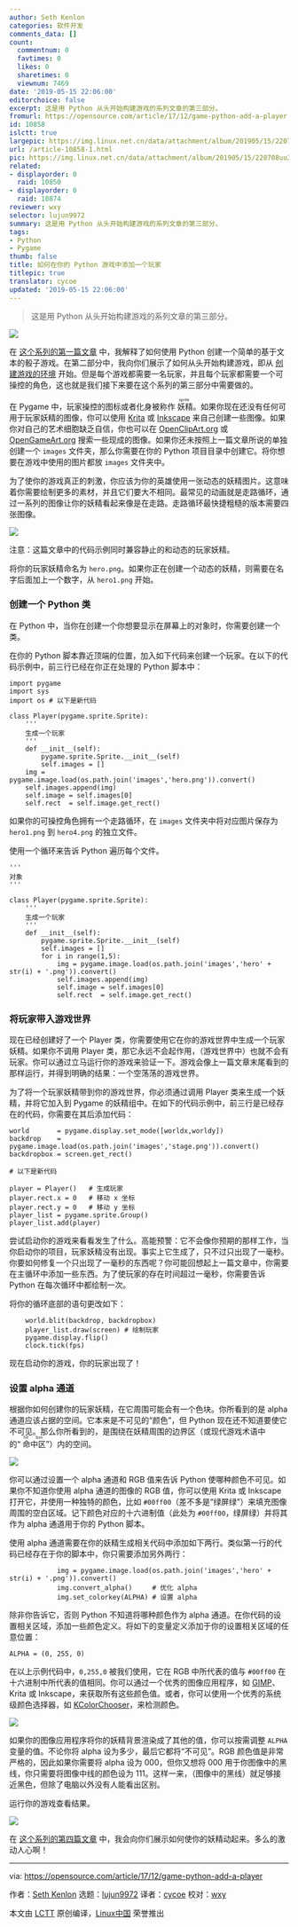 ```yaml
---
author: Seth Kenlon
categories: 软件开发
comments_data: []
count:
  commentnum: 0
  favtimes: 0
  likes: 0
  sharetimes: 0
  viewnum: 7469
date: '2019-05-15 22:06:00'
editorchoice: false
excerpt: 这是用 Python 从头开始构建游戏的系列文章的第三部分。
fromurl: https://opensource.com/article/17/12/game-python-add-a-player
id: 10858
islctt: true
largepic: https://img.linux.net.cn/data/attachment/album/201905/15/220708uu2vodtkjd5v7uvd.png
url: /article-10858-1.html
pic: https://img.linux.net.cn/data/attachment/album/201905/15/220708uu2vodtkjd5v7uvd.png.thumb.jpg
related:
- displayorder: 0
  raid: 10850
- displayorder: 0
  raid: 10874
reviewer: wxy
selector: lujun9972
summary: 这是用 Python 从头开始构建游戏的系列文章的第三部分。
tags:
- Python
- Pygame
thumb: false
title: 如何在你的 Python 游戏中添加一个玩家
titlepic: true
translator: cycoe
updated: '2019-05-15 22:06:00'
---
```



> 
> 这是用 Python 从头开始构建游戏的系列文章的第三部分。
> 
> 
> 


![](/data/attachment/album/201905/15/220708uu2vodtkjd5v7uvd.png)


在 [这个系列的第一篇文章](/article-9071-1.html) 中，我解释了如何使用 Python 创建一个简单的基于文本的骰子游戏。在第二部分中，我向你们展示了如何从头开始构建游戏，即从 [创建游戏的环境](/article-10850-1.html) 开始。但是每个游戏都需要一名玩家，并且每个玩家都需要一个可操控的角色，这也就是我们接下来要在这个系列的第三部分中需要做的。


在 Pygame 中，玩家操控的图标或者化身被称作<ruby> 妖精 <rt>  sprite </rt></ruby>。如果你现在还没有任何可用于玩家妖精的图像，你可以使用 [Krita](http://krita.org) 或 [Inkscape](http://inkscape.org) 来自己创建一些图像。如果你对自己的艺术细胞缺乏自信，你也可以在 [OpenClipArt.org](http://openclipart.org) 或 [OpenGameArt.org](https://opengameart.org/) 搜索一些现成的图像。如果你还未按照上一篇文章所说的单独创建一个 `images` 文件夹，那么你需要在你的 Python 项目目录中创建它。将你想要在游戏中使用的图片都放 `images` 文件夹中。


为了使你的游戏真正的刺激，你应该为你的英雄使用一张动态的妖精图片。这意味着你需要绘制更多的素材，并且它们要大不相同。最常见的动画就是走路循环，通过一系列的图像让你的妖精看起来像是在走路。走路循环最快捷粗糙的版本需要四张图像。


![](/data/attachment/album/201905/15/220634e7eu508egkhemwwk.jpg)


注意：这篇文章中的代码示例同时兼容静止的和动态的玩家妖精。


将你的玩家妖精命名为 `hero.png`。如果你正在创建一个动态的妖精，则需要在名字后面加上一个数字，从 `hero1.png` 开始。


### 创建一个 Python 类


在 Python 中，当你在创建一个你想要显示在屏幕上的对象时，你需要创建一个类。


在你的 Python 脚本靠近顶端的位置，加入如下代码来创建一个玩家。在以下的代码示例中，前三行已经在你正在处理的 Python 脚本中：



```
import pygame
import sys
import os # 以下是新代码

class Player(pygame.sprite.Sprite):
    '''
    生成一个玩家
    '''
    def __init__(self):
        pygame.sprite.Sprite.__init__(self)
        self.images = []
    img = pygame.image.load(os.path.join('images','hero.png')).convert()
    self.images.append(img)
    self.image = self.images[0]
    self.rect  = self.image.get_rect()
```

如果你的可操控角色拥有一个走路循环，在 `images` 文件夹中将对应图片保存为 `hero1.png` 到 `hero4.png` 的独立文件。


使用一个循环来告诉 Python 遍历每个文件。



```
'''
对象
'''

class Player(pygame.sprite.Sprite):
    '''
    生成一个玩家
    '''
    def __init__(self):
        pygame.sprite.Sprite.__init__(self)
        self.images = []
        for i in range(1,5):
            img = pygame.image.load(os.path.join('images','hero' + str(i) + '.png')).convert()
            self.images.append(img)
            self.image = self.images[0]
            self.rect  = self.image.get_rect()
```

### 将玩家带入游戏世界


现在已经创建好了一个 Player 类，你需要使用它在你的游戏世界中生成一个玩家妖精。如果你不调用 Player 类，那它永远不会起作用，（游戏世界中）也就不会有玩家。你可以通过立马运行你的游戏来验证一下。游戏会像上一篇文章末尾看到的那样运行，并得到明确的结果：一个空荡荡的游戏世界。


为了将一个玩家妖精带到你的游戏世界，你必须通过调用 Player 类来生成一个妖精，并将它加入到 Pygame 的妖精组中。在如下的代码示例中，前三行是已经存在的代码，你需要在其后添加代码：



```
world       = pygame.display.set_mode([worldx,worldy])
backdrop    = pygame.image.load(os.path.join('images','stage.png')).convert()
backdropbox = screen.get_rect()

# 以下是新代码

player = Player()   # 生成玩家
player.rect.x = 0   # 移动 x 坐标
player.rect.y = 0   # 移动 y 坐标
player_list = pygame.sprite.Group()
player_list.add(player)
```

尝试启动你的游戏来看看发生了什么。高能预警：它不会像你预期的那样工作，当你启动你的项目，玩家妖精没有出现。事实上它生成了，只不过只出现了一毫秒。你要如何修复一个只出现了一毫秒的东西呢？你可能回想起上一篇文章中，你需要在主循环中添加一些东西。为了使玩家的存在时间超过一毫秒，你需要告诉 Python 在每次循环中都绘制一次。


将你的循环底部的语句更改如下：



```
    world.blit(backdrop, backdropbox)
    player_list.draw(screen) # 绘制玩家
    pygame.display.flip()
    clock.tick(fps)
```

现在启动你的游戏，你的玩家出现了！


### 设置 alpha 通道


根据你如何创建你的玩家妖精，在它周围可能会有一个色块。你所看到的是 alpha 通道应该占据的空间。它本来是不可见的“颜色”，但 Python 现在还不知道要使它不可见。那么你所看到的，是围绕在妖精周围的边界区（或现代游戏术语中的“<ruby> 命中区 <rt>  hit box </rt></ruby>”）内的空间。


![](/data/attachment/album/201905/15/220634lu3vsl6i6zm98o99.jpg)


你可以通过设置一个 alpha 通道和 RGB 值来告诉 Python 使哪种颜色不可见。如果你不知道你使用 alpha 通道的图像的 RGB 值，你可以使用 Krita 或 Inkscape 打开它，并使用一种独特的颜色，比如 `#00ff00`（差不多是“绿屏绿”）来填充图像周围的空白区域。记下颜色对应的十六进制值（此处为 `#00ff00`，绿屏绿）并将其作为 alpha 通道用于你的 Python 脚本。


使用 alpha 通道需要在你的妖精生成相关代码中添加如下两行。类似第一行的代码已经存在于你的脚本中，你只需要添加另外两行：



```
            img = pygame.image.load(os.path.join('images','hero' + str(i) + '.png')).convert()
            img.convert_alpha()     # 优化 alpha
            img.set_colorkey(ALPHA) # 设置 alpha
```

除非你告诉它，否则 Python 不知道将哪种颜色作为 alpha 通道。在你代码的设置相关区域，添加一些颜色定义。将如下的变量定义添加于你的设置相关区域的任意位置：



```
ALPHA = (0, 255, 0)
```

在以上示例代码中，`0,255,0` 被我们使用，它在 RGB 中所代表的值与 `#00ff00` 在十六进制中所代表的值相同。你可以通过一个优秀的图像应用程序，如 [GIMP](http://gimp.org)、Krita 或 Inkscape，来获取所有这些颜色值。或者，你可以使用一个优秀的系统级颜色选择器，如 [KColorChooser](https://github.com/KDE/kcolorchooser)，来检测颜色。


![](/data/attachment/album/201905/15/220635mnesvs1e33z3yqbz.png)


如果你的图像应用程序将你的妖精背景渲染成了其他的值，你可以按需调整 `ALPHA` 变量的值。不论你将 alpha 设为多少，最后它都将“不可见”。RGB 颜色值是非常严格的，因此如果你需要将 alpha 设为 000，但你又想将 000 用于你图像中的黑线，你只需要将图像中线的颜色设为 111。这样一来，（图像中的黑线）就足够接近黑色，但除了电脑以外没有人能看出区别。


运行你的游戏查看结果。


![](/data/attachment/album/201905/15/220636hqqduw0wzcuqdv8c.jpg)


在 [这个系列的第四篇文章](https://opensource.com/article/17/12/program-game-python-part-4-moving-your-sprite) 中，我会向你们展示如何使你的妖精动起来。多么的激动人心啊！




---


via: <https://opensource.com/article/17/12/game-python-add-a-player>


作者：[Seth Kenlon](https://opensource.com/users/seth) 选题：[lujun9972](https://github.com/lujun9972) 译者：[cycoe](https://github.com/cycoe) 校对：[wxy](https://github.com/wxy)


本文由 [LCTT](https://github.com/LCTT/TranslateProject) 原创编译，[Linux中国](https://linux.cn/) 荣誉推出